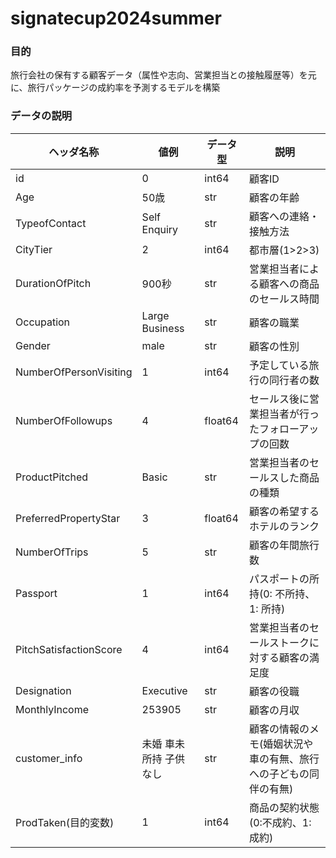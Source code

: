 # signatecup2024summer
### 目的
旅行会社の保有する顧客データ（属性や志向、営業担当との接触履歴等）を元に、旅行パッケージの成約率を予測するモデルを構築

### データの説明
| ヘッダ名称             | 値例                   | データ型 | 説明                                                             | 
| ---------------------- | ---------------------- | -------- | ---------------------------------------------------------------- | 
| id                     | 0                      | int64    | 顧客ID                                                           | 
| Age                    | 50歳                   | str      | 顧客の年齢                                                       | 
| TypeofContact          | Self Enquiry           | str      | 顧客への連絡・接触方法                                           | 
| CityTier               | 2                      | int64    | 都市層(1>2>3)                                                    | 
| DurationOfPitch        | 900秒                  | str      | 営業担当者による顧客への商品のセールス時間                       | 
| Occupation             | Large Business         | str      | 顧客の職業                                                       | 
| Gender                 | male                   | str      | 顧客の性別                                                       | 
| NumberOfPersonVisiting | 1                      | int64    | 予定している旅行の同行者の数                                     | 
| NumberOfFollowups      | 4                      | float64  | セールス後に営業担当者が行ったフォローアップの回数               | 
| ProductPitched         | Basic                  | str      | 営業担当者のセールスした商品の種類                               | 
| PreferredPropertyStar  | 3                      | float64  | 顧客の希望するホテルのランク                                     | 
| NumberOfTrips          | 5                      | str      | 顧客の年間旅行数                                                 | 
| Passport               | 1                      | int64    | パスポートの所持(0: 不所持、1: 所持)                             | 
| PitchSatisfactionScore | 4                      | int64    | 営業担当者のセールストークに対する顧客の満足度                   | 
| Designation            | Executive              | str      | 顧客の役職                                                       | 
| MonthlyIncome          | 253905                 | str      | 顧客の月収                                                       | 
| customer_info          | 未婚 車未所持 子供なし | str      | 顧客の情報のメモ(婚姻状況や車の有無、旅行への子どもの同伴の有無) | 
| ProdTaken(目的変数)    | 1                      | int64    | 商品の契約状態(0:不成約、1:成約)                                 | 
